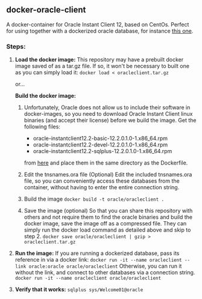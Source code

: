 ## docker-oracle-client

A docker-container for Oracle Instant Client 12, based on CentOs. Perfect for using together with a dockerized oracle database, for instance [this one](https://github.com/biemond/docker-database-puppet).

### Steps:

1. **Load the docker image:**
   This repository may have a prebuilt docker image saved of as a tar.gz file.
   If so, it won't be necessary to built one as you can simply load it:
   `docker load < oracleclient.tar.gz`

   or...   

   **Build the docker image:**

   1. Unfortunately, Oracle does not allow us to include their software in docker-images, so you need to download Oracle Instant Client linux binaries (and accept their license) before we build the image.
      Get the following files:

      - oracle-instantclient12.2-basic-12.2.0.1.0-1.x86_64.rpm
      - oracle-instantclient12.2-devel-12.2.0.1.0-1.x86_64.rpm
      - oracle-instantclient12.2-sqlplus-12.2.0.1.0-1.x86_64.rpm

      from [here](https://www.oracle.com/database/technologies/instant-client/linux-x86-64-downloads.html) and place them in the same directory as the Dockerfile.

   2. Edit the tnsnames.ora file (Optional)
      Edit the included tnsnames.ora file, so you can conveniently access these databases from the container, without having to enter the entire connection string. 

   3. Build the image
      `docker build -t oracle/oracleclient .`

   4. Save the image (optional)
      So that you can share this repository with others and not require them to find the oracle binaries and build the docker image, save the image off as a compressed file. They can simply run the docker load command as detailed above and skip to step 2.
      `docker save oracle/oracleclient | gzip > oracleclient.tar.gz`

2. **Run the image:**
   If you are running a dockerized database, pass its reference in via a docker link:
   `docker run -it --name oracleclient --link oracle:oracle oracle/oracleclient`
   Otherwise, you can run it without the link, and connect to other databases via a connection string.
   `docker run -it --name oracleclient oracle/oracleclient`

3. **Verify that it works:**
   `sqlplus sys/Welcome01@oracle`